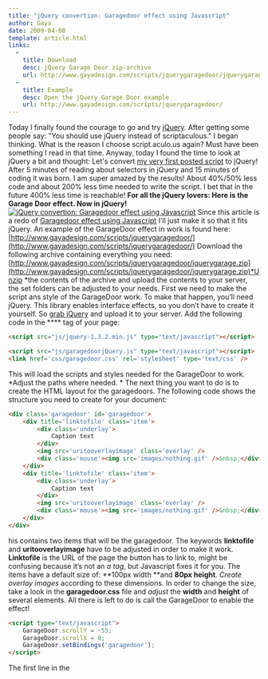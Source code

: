 ```yaml
---
title: "jQuery convertion: Garagedoor effect using Javascript"
author: Gaya
date: 2009-04-08
template: article.html
links:
  -
    title: Download
    desc: jQuery Garage Door zip-archive
    url: http://www.gayadesign.com/scripts/jquerygaragedoor/jquerygarage.zip
  -
    title: Example
    desc: Open the jQuery Garage Door example
    url: http://www.gayadesign.com/scripts/jquerygaragedoor/
---
```

Today I finally found the courage to go and try [jQuery](http://jquery.com/ "jQuery"). After getting some people say: "You should use jQuery instead of scriptaculous." I began thinking. What is the reason I choose script.aculo.us again? Must have been something I read in that time. Anyway, today I found the time to look at jQuery a bit and thought: Let's convert [my very first posted script](http://www.gayadesign.com/diy/garagedoor-effect-using-javascript/) to jQuery! After 5 minutes of reading about selectors in jQuery and 15 minutes of coding it was born. I am super amazed by the results! About 40%/50% less code and about 200% less time needed to write the script. I bet that in the future 400% less time is reachable! **For all the jQuery lovers: Here is the Garage Door effect. Now in jQuery!**[![jQuery convertion: Garagedoor effect using Javascript](/articles/\/jquerygarage.jpg "jQuery convertion: Garagedoor effect using Javascript")](http://www.gayadesign.com/diy/jquery-convertion-garagedoor-effect-using-javascript/)<span id="more-237"></span> Since this article is a redo of [Garagedoor effect using Javascript](http://www.gayadesign.com/diy/garagedoor-effect-using-javascript/) I'll just make it so that it fits jQuery. An example of the GarageDoor effect in work is found here: [http://www.gayadesign.com/scripts/jquerygaragedoor/](http://www.gayadesign.com/scripts/jquerygaragedoor/) Download the following archive containing everything you need: [http://www.gayadesign.com/scripts/jquerygaragedoor/jquerygarage.zip](http://www.gayadesign.com/scripts/jquerygaragedoor/jquerygarage.zip)*Unzip *the contents of the archive and upload the contents to your server, the set folders can be adjusted to your needs. First we need to make the script ans style of the GarageDoor work. To make that happen, you’ll need jQuery. This library enables interface effects, so you don’t have to create it yourself. So [grab jQuery](http://docs.jquery.com/Downloading_jQuery#Download_jQuery) and upload it to your server. Add the following code in the **** tag of your page: 
```html
<script src="js/jquery-1.3.2.min.js" type="text/javascript"></script>

<script src="js/garagedoorjQuery.js" type="text/javascript"></script>
<link href='css/garagedoor.css' rel='stylesheet' type='text/css' />
```
 This will load the scripts and styles needed for the GarageDoor to work. *Adjust the paths where needed. * The next thing you want to do is to create the HTML layout for the garagedoors. The following code shows the structure you need to create for your document: 
```html
<div class='garagedoor' id='garagedoor'>
    <div title='linktofile' class='item'>
        <div class='underlay'>
            Caption text
        </div>
        <img src='uritooverlayimage' class='overlay' />
        <div class='mouse'><img src='images/nothing.gif' />&nbsp;</div>
    </div>
    <div title='linktofile' class='item'>
        <div class='underlay'>
            Caption text
        </div>
        <img src='uritooverlayimage' class='overlay' />
        <div class='mouse'><img src='images/nothing.gif' />&nbsp;</div>
    </div>
</div>
```
 his contains two items that will be the garagedoor. The keywords **linktofile** and **uritooverlayimage** have to be adjusted in order to make it work. **Linktofile** is the URL of the page the button has to link to, might be confusing because it’s not an *a tag*, but Javascript fixes it for you. The items have a default size of: **100px width **and **80px height**. *Create overlay images* according to these dimensions. In order to change the size, take a look in the **garagedoor.css** file and *adjust* the **width** and **height** of several elements. All there is left to do is call the GarageDoor to enable the effect! 
```html
<script type="text/javascript">
    GarageDoor.scrollY = -55;
    GarageDoor.scrollX = 0;
    GarageDoor.setBindings('garagedoor');
</script>
```
 The first line in the **<script>** tag sets the amount of scrolling the overlay has to do when the cursor is floating over an item. In this example the overlay has to go 55 up, which means move -55px on the Y-axis. You can also make it scroll horizontal. Give the **id** of the **garagedoor container** to the **setBindings** method and the GarageDoor effect will be initialized! Be sure to make the call **after** creating the **html**. Hope you liked this jQuery version of the Garage Door. **No more prototype conflicts**! Stay tuned for more jQuery convertions!